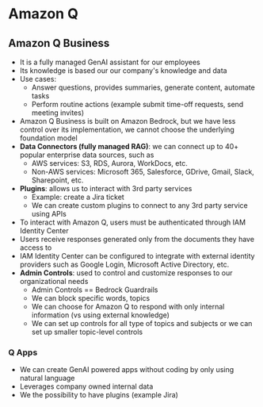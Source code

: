 # Amazon Q

## Amazon Q Business

- It is a fully managed GenAI assistant for our employees
- Its knowledge is based our our company's knowledge and data
- Use cases:
    - Answer questions, provides summaries, generate content, automate tasks
    - Perform routine actions (example submit time-off requests, send meeting invites)
- Amazon Q Business is built on Amazon Bedrock, but we have less control over its implementation, we cannot choose the underlying foundation model
- **Data Connectors (fully managed RAG)**: we can connect up to 40+ popular enterprise data sources, such as 
    - AWS services: S3, RDS, Aurora, WorkDocs, etc.
    - Non-AWS services: Microsoft 365, Salesforce, GDrive, Gmail, Slack, Sharepoint, etc.
- **Plugins**: allows us to interact with 3rd party services
    - Example: create a Jira ticket
    - We can create custom plugins to connect to any 3rd party service using APIs
- To interact with Amazon Q, users must be authenticated through IAM Identity Center
- Users receive responses generated only from the documents they have access to
- IAM Identity Center can be configured to integrate with external identity providers such as Google Login, Microsoft Active Directory, etc.
- **Admin Controls**: used to control and customize responses to our organizational needs
    - Admin Controls == Bedrock Guardrails
    - We can block specific words, topics
    - We can choose for Amazon Q to respond with only internal information (vs using external knowledge)
    - We can set up controls for all type of topics and subjects or we can set up smaller topic-level controls

### Q Apps

- We can create GenAI powered apps without coding by only using natural language
- Leverages company owned internal data
- We the possibility to have plugins (example Jira)
